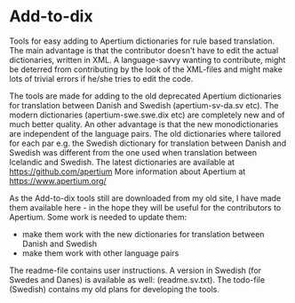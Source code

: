 # Add-to-dix
Tools for easy adding to Apertium dictionaries for rule based translation. The main advantage is that the contributor doesn't have to edit the actual dictionaries, written in XML. A language-savvy wanting to contribute, might be deterred from contributing by the look of the XML-files and might make lots of trivial errors if he/she tries to edit the code.

The tools are made for adding to the old deprecated Apertium dictionaries for translation between Danish and Swedish (apertium-sv-da.sv etc). The modern dictionaries (apertium-swe.swe.dix etc) are completely new and of much better quality. An other advantage is that the new monodictionaries are independent of the language pairs. The old dictionaries where tailored for each par e.g. the Swedish dictionary for translation between Danish and Swedish was different from the one used when translation between Icelandic and Swedish. The latest dictionaries are available at https://github.com/apertium More information about Apertium at https://www.apertium.org/

As the Add-to-dix tools still are downloaded from my old site, I have made them available here - in the hope they will be useful for the contributors to Apertium. Some work is needed to update them:

- make them work with the new dictionaries for translation between Danish and Swedish
- make them work with other language pairs

The readme-file contains user instructions. A version in Swedish (for Swedes and Danes) is available as well: (readme.sv.txt).
The todo-file (Swedish) contains my old plans for developing the tools.







